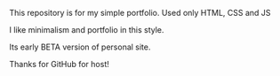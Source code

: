 This repository is for my simple portfolio. Used only HTML, CSS and JS

I like minimalism and portfolio in this style.

Its early BETA version of personal site.

Thanks for GitHub for host!
